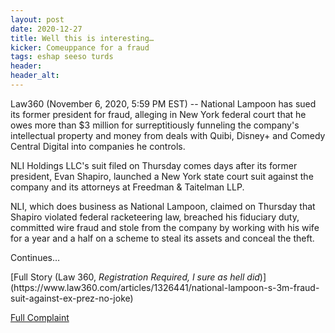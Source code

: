 ```yaml
---
layout: post
date: 2020-12-27
title: Well this is interesting…
kicker: Comeuppance for a fraud
tags: eshap seeso turds
header: 
header_alt: 
---
```


<p>Law360 (November 6, 2020, 5:59 PM EST) -- National Lampoon has sued its former president for fraud, alleging in New York federal court that he owes more than $3 million for surreptitiously funneling the company's intellectual property and money from deals with Quibi, Disney+ and Comedy Central Digital into companies he controls.</p>
<p>NLI Holdings LLC's suit filed on Thursday comes days after its former president, Evan Shapiro, launched a New York state court suit against the company and its attorneys at Freedman & Taitelman LLP.</p>
<p>NLI, which does business as National Lampoon, claimed on Thursday that Shapiro violated federal racketeering law, breached his fiduciary duty, committed wire fraud and stole from the company by working with his wife for a year and a half on a scheme to steal its assets and conceal the theft.</p>

<p>Continues…</p>
[Full Story (Law 360, <i>Registration Required, I sure as hell did</i>)](https://www.law360.com/articles/1326441/national-lampoon-s-3m-fraud-suit-against-ex-prez-no-joke)

[Full Complaint](https://www.justinpurnell.com/downloads/1326000-1326441-https-ecf-nysd-uscourts-gov-doc1-127127923655.pdf)